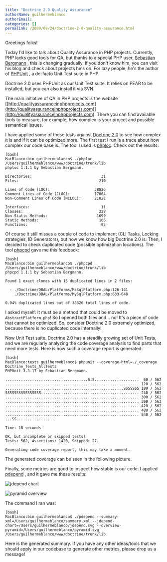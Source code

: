 ```yaml
---
title: "Doctrine 2.0 Quality Assurance"
authorName: guilhermeblanco
authorEmail:
categories: []
permalink: /2009/08/24/doctrine-2-0-quality-assurance.html
---
```

Greetings folks!

Today I'd like to talk about Quality Assurance in PHP projects.
Currently, PHP lacks good tools for QA, but thanks to a special PHP
user, [Sebastian Bergmann](http://sebastian-bergmann.de) , this is
changing gradually. If you don't know him, you can visit his blog and
check about projects he's on. For lazy people, he's the author of
[PHPUnit](http://www.phpunit.de) , a de-facto Unit Test suite in PHP.

Doctrine 2.0 uses PHPUnit as our Unit Test suite. It relies on PEAR to
be installed, but you can also install it via SVN.

The main initiative of QA in PHP projects is the website
[[http://qualityassuranceinphpprojects.com](http://qualityassuranceinphpprojects.com)](http://qualityassuranceinphpprojects.com).
There you can find available tools to measure, for example, how complex
is your project and possible semantical issues.

I have applied some of these tests against [Doctrine
2.0](http://trac.doctrine-project.org/browser/trunk) to see how complex
it is and if it can be optimized more. The first test I run is a trace
about how complex our code base is. The tool I used is
[phploc](http://github.com/sebastianbergmann/phploc/tree/master). Check
out the results:

    [bash]
    MacBlanco:bin guilhermeblanco$ ./phploc /Users/guilhermeblanco/www/doctrine/trunk/lib
    phploc 1.1.1 by Sebastian Bergmann.

    Directories:                               31
    Files:                                    210

    Lines of Code (LOC):                    38826
    Comment Lines of Code (CLOC):           17004
    Non-Comment Lines of Code (NCLOC):      21822

    Interfaces:                                11
    Classes:                                  229
    Non-Static Methods:                      1699
    Static Methods:                           106
    Functions:                                 95

Of course it still misses a couple of code to implement (CLI Tasks,
Locking strategies, ID Generators), but now we know how big Doctrine 2.0
is. Then, I decided to check duplicated code (possible optimization
locations). The tool
[phpcpd](http://github.com/sebastianbergmann/phpcpd/tree/master) gave me
this feedback:

    [bash]
    MacBlanco:bin guilhermeblanco$ ./phpcpd /Users/guilhermeblanco/www/doctrine/trunk/lib
    phpcpd 1.1.1 by Sebastian Bergmann.

    Found 1 exact clones with 15 duplicated lines in 2 files:

      - ./Doctrine/DBAL/Platforms/MsSqlPlatform.php:126-141
        ./Doctrine/DBAL/Platforms/MySqlPlatform.php:633-648

    0.04% duplicated lines out of 38826 total lines of code.

I asked myself: It must be a method that could be moved to
`AbstractPlatform.php`! So I opened both files and... no! It's a piece
of code that cannot be optimized. So, consider Doctrine 2.0 extremely
optimized, because there is no duplicated code internally!

Now Unit Test suite. Doctrine 2.0 has a steadily growing set of Unit
Tests, and we are regularly analyzing the code coverage analysis to find
parts that need more tests. Here is how such a coverage report is
generated:

    [bash]
    MacBlanco:tests guilhermeblanco$ phpunit --coverage-html=./_coverage Doctrine_Tests_AllTests
    PHPUnit 3.3.17 by Sebastian Bergmann.

    .....................................S.S....................  60 / 562
    ............................................................ 120 / 562
    .....................................................SSSSSSS 180 / 562
    SSSSSSSSSSSSSSSS............................................ 240 / 562
    ............................................................ 300 / 562
    ............................................................ 360 / 562
    ............................................................ 420 / 562
    ............................................................ 480 / 562
    ............................................................ 540 / 562
    ...SS.................

    Time: 18 seconds

    OK, but incomplete or skipped tests!
    Tests: 562, Assertions: 1420, Skipped: 27.

    Generating code coverage report, this may take a moment.

The generated coverage can be seen in the following picture.

Finally, some metrics are good to inspect how stable is our code. I
applied [pdepend](http://pdepend.org) , and it gave me these results:

![jdepend chart
](http://www.doctrine-project.org/blog-images/doctrine-2-0-qa/picture2.png)

![pyramid overview
](http://www.doctrine-project.org/blog-images/doctrine-2-0-qa/picture3.png)

The command I ran was:

    [bash]
    MacBlanco:bin guilhermeblanco$ ./pdepend --summary-xml=/Users/guilhermeblanco/summary.xml --jdepend-chart=/Users/guilhermeblanco/jdepend.svg --overview-pyramid=/Users/guilhermeblanco/pyramid.svg /Users/guilhermeblanco/www/doctrine/trunk/lib

Here is the generated summary. If you have any other ideas/tools that we
should apply in our codebase to generate other metrics, please drop us a
message!
